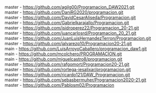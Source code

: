 master - https://github.com/agilg00/Programacion_DAW2021.git <br />
master - https://github.com/DaniRG2020/programacion.git <br />
master - https://github.com/DavidCesarAliseda/Programacion.git <br />
master - https://github.com/Gabrielkarajallo/Programacion.git <br />
master - https://github.com/isidroperez22/Programacion_20-21.git <br />
master - https://github.com/juancarlosrd/Programacion_20_21.git <br />
master - https://github.com/JuanLuisHernandezTerron/Programacion.git <br />
master - https://github.com/jalvarezp10/Programacion20-21.git <br />
main   - https://github.com/LuisArroyoCaballero/programacion_daw1.git <br />
main   - https://github.com/mcolchero/PROGRAMACION.git <br />
main   - https://github.com/miguelcastro8/programacion.git <br />
master - https://github.com/rafgomort/Programacion20-21.git <br />
master - https://github.com/rortega-iesalixar/programacion.git <br />
master - https://github.com/ricardo121/DAW_Programacion.git <br />
master - https://github.com/sebasbermuher/Programacion2020-21.git <br />
master - https://github.com/Pablosm02/Programacion <br />